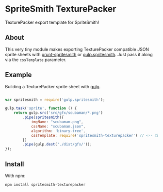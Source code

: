
# SpriteSmith TexturePacker

TexturePacker export template for SpriteSmith!

## About

This very tiny module makes exporting TexturePacker compatible JSON sprite sheets
with [grunt-spritesmith](https://github.com/Ensighten/grunt-spritesmith) or
[gulp.spritesmith](https://github.com/twolfson/gulp.spritesmith). Just pass
it along via the `cssTemplate` parameter.

## Example

Building a TexturePacker sprite sheet with [gulp](http://gulpjs.com).

```js

var spritesmith = require('gulp.spritesmith');

gulp.task('sprite', function () {
	return gulp.src('src/gfx/scubaman/*.png')
		.pipe(spritesmith({
			imgName: "scubaman.png",
			cssName: "scubaman.json",
			algorithm: 'binary-tree',
			cssTemplate: require('spritesmith-texturepacker') // <-- this right here
		})
		.pipe(gulp.dest('./dist/gfx/'));
});
```

## Install

With npm:

```
npm install spritesmith-texturepacker
```
